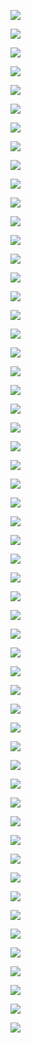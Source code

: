 ![](https://gitee.com/qytanggit/Python_Basic/raw/master/image/PPT/Charpter14/1.PNG)

![](https://gitee.com/qytanggit/Python_Basic/raw/master/image/PPT/Charpter14/2.PNG)

![](https://gitee.com/qytanggit/Python_Basic/raw/master/image/PPT/Charpter14/3.PNG)

![](https://gitee.com/qytanggit/Python_Basic/raw/master/image/PPT/Charpter14/4.PNG)

![](https://gitee.com/qytanggit/Python_Basic/raw/master/image/PPT/Charpter14/5.PNG)

![](https://gitee.com/qytanggit/Python_Basic/raw/master/image/PPT/Charpter14/6.PNG)

![](https://gitee.com/qytanggit/Python_Basic/raw/master/image/PPT/Charpter14/7.PNG)

![](https://gitee.com/qytanggit/Python_Basic/raw/master/image/PPT/Charpter14/8.PNG)

![](https://gitee.com/qytanggit/Python_Basic/raw/master/image/PPT/Charpter14/9.PNG)

![](https://gitee.com/qytanggit/Python_Basic/raw/master/image/PPT/Charpter14/10.PNG)

![](https://gitee.com/qytanggit/Python_Basic/raw/master/image/PPT/Charpter14/11.PNG)

![](https://gitee.com/qytanggit/Python_Basic/raw/master/image/PPT/Charpter14/12.PNG)

![](https://gitee.com/qytanggit/Python_Basic/raw/master/image/PPT/Charpter14/13.PNG)

![](https://gitee.com/qytanggit/Python_Basic/raw/master/image/PPT/Charpter14/14.PNG)

![](https://gitee.com/qytanggit/Python_Basic/raw/master/image/PPT/Charpter14/15.PNG)

![](https://gitee.com/qytanggit/Python_Basic/raw/master/image/PPT/Charpter14/16.PNG)

![](https://gitee.com/qytanggit/Python_Basic/raw/master/image/PPT/Charpter14/17.PNG)

![](https://gitee.com/qytanggit/Python_Basic/raw/master/image/PPT/Charpter14/18.PNG)

![](https://gitee.com/qytanggit/Python_Basic/raw/master/image/PPT/Charpter14/19.PNG)

![](https://gitee.com/qytanggit/Python_Basic/raw/master/image/PPT/Charpter14/20.PNG)

![](https://gitee.com/qytanggit/Python_Basic/raw/master/image/PPT/Charpter14/21.PNG)

![](https://gitee.com/qytanggit/Python_Basic/raw/master/image/PPT/Charpter14/22.PNG)

![](https://gitee.com/qytanggit/Python_Basic/raw/master/image/PPT/Charpter14/23.PNG)

![](https://gitee.com/qytanggit/Python_Basic/raw/master/image/PPT/Charpter14/24.PNG)

![](https://gitee.com/qytanggit/Python_Basic/raw/master/image/PPT/Charpter14/25.PNG)

![](https://gitee.com/qytanggit/Python_Basic/raw/master/image/PPT/Charpter14/26.PNG)

![](https://gitee.com/qytanggit/Python_Basic/raw/master/image/PPT/Charpter14/27.PNG)

![](https://gitee.com/qytanggit/Python_Basic/raw/master/image/PPT/Charpter14/28.PNG)

![](https://gitee.com/qytanggit/Python_Basic/raw/master/image/PPT/Charpter14/29.PNG)

![](https://gitee.com/qytanggit/Python_Basic/raw/master/image/PPT/Charpter14/30.PNG)

![](https://gitee.com/qytanggit/Python_Basic/raw/master/image/PPT/Charpter14/31.PNG)

![](https://gitee.com/qytanggit/Python_Basic/raw/master/image/PPT/Charpter14/32.PNG)

![](https://gitee.com/qytanggit/Python_Basic/raw/master/image/PPT/Charpter14/33.PNG)

![](https://gitee.com/qytanggit/Python_Basic/raw/master/image/PPT/Charpter14/34.PNG)

![](https://gitee.com/qytanggit/Python_Basic/raw/master/image/PPT/Charpter14/35.PNG)

![](https://gitee.com/qytanggit/Python_Basic/raw/master/image/PPT/Charpter14/36.PNG)

![](https://gitee.com/qytanggit/Python_Basic/raw/master/image/PPT/Charpter14/37.PNG)

![](https://gitee.com/qytanggit/Python_Basic/raw/master/image/PPT/Charpter14/38.PNG)

![](https://gitee.com/qytanggit/Python_Basic/raw/master/image/PPT/Charpter14/39.PNG)

![](https://gitee.com/qytanggit/Python_Basic/raw/master/image/PPT/Charpter14/40.PNG)

![](https://gitee.com/qytanggit/Python_Basic/raw/master/image/PPT/Charpter14/41.PNG)

![](https://gitee.com/qytanggit/Python_Basic/raw/master/image/PPT/Charpter14/42.PNG)

![](https://gitee.com/qytanggit/Python_Basic/raw/master/image/PPT/Charpter14/43.PNG)

![](https://gitee.com/qytanggit/Python_Basic/raw/master/image/PPT/Charpter14/44.PNG)

![](https://gitee.com/qytanggit/Python_Basic/raw/master/image/PPT/Charpter14/45.PNG)

![](https://gitee.com/qytanggit/Python_Basic/raw/master/image/PPT/Charpter14/46.PNG)

![](https://gitee.com/qytanggit/Python_Basic/raw/master/image/PPT/Charpter14/47.PNG)

![](https://gitee.com/qytanggit/Python_Basic/raw/master/image/PPT/Charpter14/48.PNG)

![](https://gitee.com/qytanggit/Python_Basic/raw/master/image/PPT/Charpter14/49.PNG)

![](https://gitee.com/qytanggit/Python_Basic/raw/master/image/PPT/Charpter14/50.PNG)

![](https://gitee.com/qytanggit/Python_Basic/raw/master/image/PPT/Charpter14/51.PNG)

![](https://gitee.com/qytanggit/Python_Basic/raw/master/image/PPT/Charpter14/52.PNG)

![](https://gitee.com/qytanggit/Python_Basic/raw/master/image/PPT/Charpter14/53.PNG)

![](https://gitee.com/qytanggit/Python_Basic/raw/master/image/PPT/Charpter14/54.PNG)

![](https://gitee.com/qytanggit/Python_Basic/raw/master/image/PPT/Charpter14/55.PNG)

